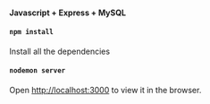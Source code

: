 #### Javascript + Express + MySQL


#### `npm install`

Install all the dependencies<br>


#### `nodemon server`

Open [http://localhost:3000](http://localhost:3000) to view it in the browser.
